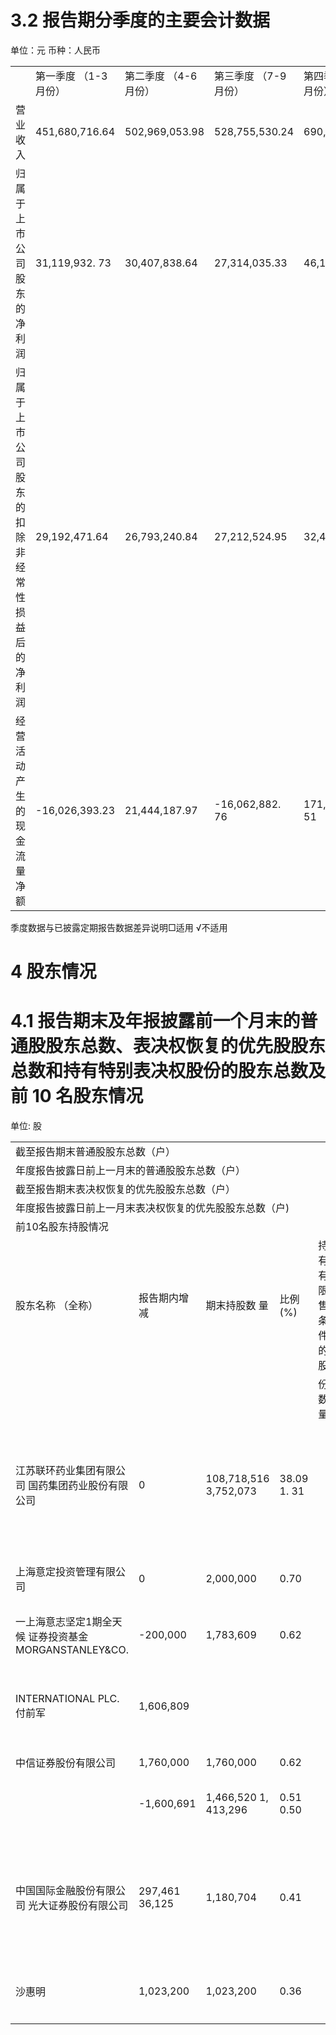 # 3.2 报告期分季度的主要会计数据  

单位：元  币种：人民币  


<html><body><table><tr><td></td><td>第一季度 （1-3月份）</td><td>第二季度 （4-6月份）</td><td>第三季度 （7-9月份）</td><td>第四季度 (10-12月份）</td></tr><tr><td>营业收入</td><td>451,680,716.64</td><td>502,969,053.98</td><td>528,755,530.24</td><td>690,695,004.66</td></tr><tr><td>归属于上市公司股东的净利润</td><td>31,119,932. 73</td><td>30,407,838.64</td><td>27,314,035.33</td><td>46,166,713.17</td></tr><tr><td>归属于上市公司股东的扣除非 经常性损益后的净利润</td><td>29,192,471.64</td><td>26,793,240.84</td><td>27,212,524.95</td><td>32,482,916.44</td></tr><tr><td>经营活动产生的现金流量净额</td><td>-16,026,393.23</td><td>21,444,187.97</td><td>-16,062,882. 76</td><td>171,346,883. 51</td></tr></table></body></html>

季度数据与已披露定期报告数据差异说明□适用  √不适用  

# 4 股东情况  

# 4.1 报告期末及年报披露前一个月末的普通股股东总数、表决权恢复的优先股股东总数和持有特别表决权股份的股东总数及前 10 名股东情况  

单位: 股  


<html><body><table><tr><td colspan="5">截至报告期末普通股股东总数（户）</td><td colspan="3">35,196</td></tr><tr><td colspan="5">年度报告披露日前上一月末的普通股股东总数（户）</td><td colspan="3">31,442</td></tr><tr><td colspan="4">截至报告期末表决权恢复的优先股股东总数（户）</td><td></td><td colspan="3"></td></tr><tr><td colspan="6">年度报告披露日前上一月末表决权恢复的优先股股东总数（户)</td><td colspan="3"></td></tr><tr><td colspan="6">前10名股东持股情况</td><td colspan="3"></td></tr><tr><td>股东名称 （全称）</td><td>报告期内增 减</td><td>期末持股数 量</td><td>比例 (%)</td><td>持有有 限售条 件的股</td><td colspan="2">质押、标记或冻结情 况 股份</td><td rowspan="2"></td><td>股东 性质</td></tr><tr><td></td><td></td><td></td><td></td><td>份数量</td><td>状态</td><td>数量</td><td></td></tr><tr><td>江苏联环药业集团有限公司 国药集团药业股份有限公司</td><td>0</td><td>108,718,516 3,752,073</td><td>38.09 1. 31</td><td></td><td>0 0</td><td>无 无</td><td>0 0</td><td>国有法人 国有法人</td></tr><tr><td>上海意定投资管理有限公司</td><td>0</td><td>2,000,000</td><td>0.70</td><td></td><td></td><td></td><td></td><td>境内非国</td></tr><tr><td>一上海意志坚定1期全天候 证券投资基金 MORGANSTANLEY&CO.</td><td>-200,000</td><td>1,783,609</td><td>0.62</td><td></td><td>0</td><td>无</td><td>0</td><td>有法人</td></tr><tr><td>INTERNATIONAL PLC. 付前军</td><td>1,606,809</td><td></td><td></td><td></td><td></td><td>无</td><td>0</td><td>未知 境内自然</td></tr><tr><td>中信证券股份有限公司</td><td>1,760,000</td><td>1,760,000</td><td>0.62</td><td></td><td>0</td><td>无</td><td></td><td>人</td></tr><tr><td></td><td>-1,600,691</td><td>1,466,520 1, 413,296</td><td>0.51 0.50</td><td></td><td>0</td><td>无</td><td>0 0</td><td>国有法人</td></tr><tr><td>中国国际金融股份有限公司 光大证券股份有限公司</td><td>297,461 36,125</td><td>1,180,704</td><td>0.41</td><td></td><td>0</td><td>无 无</td><td>0</td><td>国有法人 国有法人</td></tr><tr><td>沙惠明</td><td>1,023,200</td><td>1,023,200</td><td>0.36</td><td></td><td>0</td><td>无</td><td></td><td>境内自然</td></tr></table></body></html>  